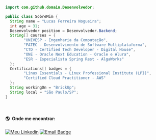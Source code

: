 

<!-- <img align="right" width="200" height="180" src="https://media.giphy.com/media/qgQUggAC3Pfv687qPC/giphy.gif" /> -->

```java
import com.github.domain.Desenvolvedor;

public class SobreMim {
  String name = "Lucas Ferreira Nogueira";
  int age = 31;
  Desenvolvedor position = Desenvolvedor.Backend;
  String[] courses = {
        "UNIVESP - Engenharia da Computação",
        "FATEC - Desenvolvimento de Software Multiplataforma",
        "CTD - Certified Tech Developer - Digital House", 
        "ONE - Oracle Next Education - Oracle e Alura", 
        "ESR - Especialista Spring Rest - AlgaWorks"
  };
  Certifications[] badges = {
        "Linux Essentials - Linux Professional Institute (LPI)",
        "Certified Cloud Practitioner - AWS"
  };
  String workingOn = "BrickUp";
  String local = "São Paulo/SP";
}
```

</br>

#### :earth_americas: &nbsp;Onde me encontrar:
[![Meu Linkedin](https://img.shields.io/badge/-Lucas_Ferreira_Nogueira-blue?style=plastic&logo=Linkedin&logoColor=white&link=https://www.linkedin.com/in/lucas-ferreira-nogueira/)](https://linkedin.com/in/lucas-ferreira-nogueira/)
[![Email Badge](https://img.shields.io/badge/dev@lucasfncode.com.br-0078D4?style=plastic&logo=mailboxdotorg&logoColor=white)](mailto:dev@lucasfncode.com.br)
